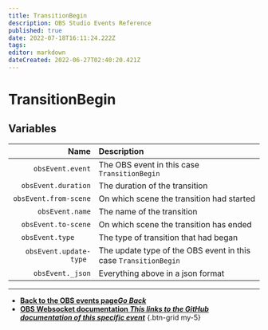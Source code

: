 ```yaml
---
title: TransitionBegin
description: OBS Studio Events Reference
published: true
date: 2022-07-18T16:11:24.222Z
tags: 
editor: markdown
dateCreated: 2022-06-27T02:40:20.421Z
---
```


# TransitionBegin

## Variables

Name | Description
----:|:------------
| `obsEvent.event` | The OBS event in this case `TransitionBegin`
| `obsEvent.duration` | The duration of the transition
| `obsEvent.from-scene` | On which scene the transition had started
| `obsEvent.name` | The name of the transition
| `obsEvent.to-scene` | On which scene the transition has ended
| `obsEvent.type	` | The type of transition that had began
| `obsEvent.update-type	` | The update type of the OBS event in this case `TransitionBegin`
| `obsEvent._json` | Everything above in a json format
---

- [<i class="mdi mdi-chevron-left"></i>**Back to the OBS events page*Go Back***](/en/Broadcasters/OBS/Events)
- [<i class="mdi mdi-github"></i> **OBS Websocket documentation *This links to the GitHub documentation of this specific event***](https://github.com/obsproject/obs-websocket/blob/4.x-current/docs/generated/protocol.md#transitionbegin)
{.btn-grid my-5}
